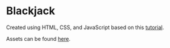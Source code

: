 # Blackjack

Created using HTML, CSS, and JavaScript based on this [tutorial](https://www.youtube.com/watch?v=bMYCWccL-3U).

Assets can be found [here](https://tekeye.uk/playing_cards/svg-playing-cards).
